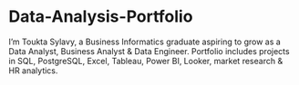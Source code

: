 # Data-Analysis-Portfolio
I’m Toukta Sylavy, a Business Informatics graduate aspiring to grow as a Data Analyst, Business Analyst &amp; Data Engineer. Portfolio includes projects in SQL, PostgreSQL, Excel, Tableau, Power BI, Looker, market research &amp; HR analytics.
